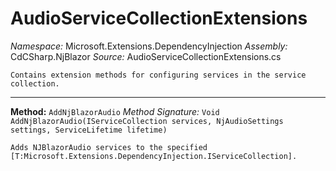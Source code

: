# AudioServiceCollectionExtensions

*Namespace:* Microsoft.Extensions.DependencyInjection
*Assembly:* CdCSharp.NjBlazor
*Source:* AudioServiceCollectionExtensions.cs



    Contains extension methods for configuring services in the service collection.
    
---

**Method:** `AddNjBlazorAudio`
*Method Signature:* `Void AddNjBlazorAudio(IServiceCollection services, NjAudioSettings settings, ServiceLifetime lifetime)`


    Adds NJBlazorAudio services to the specified [T:Microsoft.Extensions.DependencyInjection.IServiceCollection].
    


